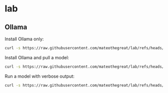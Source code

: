 # lab

## Ollama

Install Ollama only:

```bash
curl -s https://raw.githubusercontent.com/mateothegreat/lab/refs/heads/main/bin/ollama-e2e | bash
```

Install Ollama and pull a model:

```bash
curl -s https://raw.githubusercontent.com/mateothegreat/lab/refs/heads/main/bin/ollama-e2e | bash mistral
```

Run a model with verbose output:

```bash
curl -s https://raw.githubusercontent.com/mateothegreat/lab/refs/heads/main/bin/ollama-e2e | bash mistral "What is the capital of France?"
```

